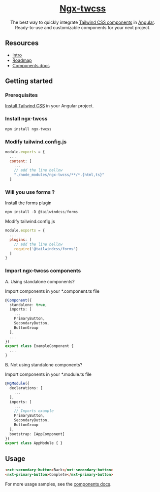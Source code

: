 <a href="https://github.com/William-Mba/ngx-twcss">
<div align="center">
    <h1>Ngx-twcss</h1>
</div>
</a>

<div align="center">

The best way to quickly integrate [Tailwind CSS components]("https://tailwindui.com/") in [Angular]("https://angular.dev/").
<br />
Ready-to-use and customizable components for your next project.
</div>

## Resources

- [Intro](docs/intro.md)
- [Roadmap](docs/roadmap.md)
- [Components docs](docs/components/)
<!-- TODO: complete docs
-   [Quick start](docs/quick-start.md)
-   [Browser support and FAQ](docs/support.md) -->


## Getting started

### Prerequisites

[Install Tailwind CSS](https://tailwindcss.com/docs/guides/angular) in your Angular project.

### Install ngx-twcss

```ts
npm install ngx-twcss
```

### Modify tailwind.config.js

```js
module.exports = {
  ...
  content: [
    ...
    // add the line bellow
    "./node_modules/ngx-twcss/**/*.{html,ts}"
  ]
```

### Will you use forms ?

Install the forms plugin

```ts
npm install -D @tailwindcss/forms
```

Modify tailwind.config.js

```js
module.exports = {
  ...
  plugins: [
    // add the line bellow
    require('@tailwindcss/forms')
  ]
}
```

### Import ngx-twcss components

A. Using standalone components?

Import components in your *.component.ts file

```ts
@Component({
  standalone: true,
  imports: [
    ...
    PrimaryButton,
    SecondaryButton,
    ButtonGroup
  ],
  ...
})
export class ExampleComponent {
  ...
}
```

B. Not using standalone components?

Import components in your *.module.ts file

```ts
@NgModule({
  declarations: [
    ...
  ],
  imports: [
    ...
    // Imports example
    PrimaryButton,
    SecondaryButton,
    ButtonGroup
  ],
  bootstrap: [AppComponent]
})
export class AppModule { }
```

## Usage

```html
<nxt-secondary-button>Back</nxt-secondary-button>
<nxt-primary-button>Complete</nxt-primary-button>
```

For more usage samples, see the [components docs](docs/components/).
